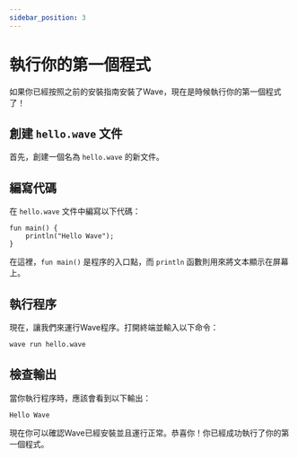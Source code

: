 ```yaml
---
sidebar_position: 3
---
```


# 執行你的第一個程式
如果你已經按照之前的安裝指南安裝了Wave，現在是時候執行你的第一個程式了！

## 創建 `hello.wave` 文件
首先，創建一個名為 `hello.wave` 的新文件。

## 編寫代碼
在 `hello.wave` 文件中編寫以下代碼：

```wave
fun main() {
    println("Hello Wave");
}
```

在這裡，`fun main()` 是程序的入口點，而 `println` 函數則用來將文本顯示在屏幕上。

## 執行程序
現在，讓我們來運行Wave程序。打開終端並輸入以下命令：

```bash
wave run hello.wave
```

## 檢查輸出
當你執行程序時，應該會看到以下輸出：

```
Hello Wave
```

現在你可以確認Wave已經安裝並且運行正常。恭喜你！你已經成功執行了你的第一個程式。
